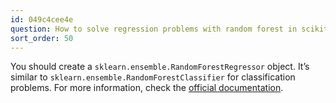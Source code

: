```yaml
---
id: 049c4cee4e
question: How to solve regression problems with random forest in scikit-learn?
sort_order: 50
---
```


You should create a `sklearn.ensemble.RandomForestRegressor` object. It’s similar to `sklearn.ensemble.RandomForestClassifier` for classification problems. For more information, check the [official documentation](https://scikit-learn.org/stable/modules/generated/sklearn.ensemble.RandomForestRegressor.html).